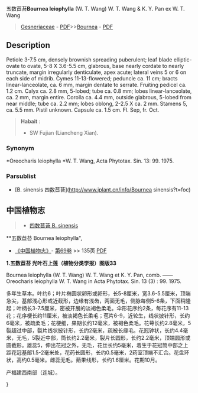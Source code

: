 五数苣苔**Bournea leiophylla** (W. T. Wang) W. T. Wang & K. Y. Pan ex W. T. Wang

> [Gesneriaceae](http://www.iplant.cn/info/Gesneriaceae?t=foc) - [PDF](http://www.iplant.cn/foc/pdf/Gesneriaceae.pdf)>>[Bournea](http://www.iplant.cn/info/Bournea?t=foc) - [PDF](http://www.iplant.cn/foc/pdf/Bournea.pdf)

## Description

Petiole 3-7.5 cm, densely brownish spreading puberulent; leaf blade elliptic-ovate to ovate, 5-8 X 3.6-5.5 cm, glabrous, base nearly cordate to nearly truncate, margin irregularly denticulate, apex acute; lateral veins 5 or 6 on each side of midrib. Cymes 11-13-flowered; peduncle ca. 11 cm; bracts linear-lanceolate, ca. 6 mm, margin dentate to serrate. Fruiting pedicel ca. 1.2 cm. Calyx ca. 2.8 mm, 5-lobed; tube ca. 0.8 mm; lobes linear-lanceolate, ca. 2 mm, margin entire. Corolla ca. 4.4 mm, outside glabrous, 5-lobed from near middle; tube ca. 2.2 mm; lobes oblong, 2-2.5 X ca. 2 mm. Stamens 5, ca. 5.5 mm. Pistil unknown. Capsule ca. 1.5 cm. Fl. Sep, fr. Oct.


> **Habait** : 
>* SW Fujian (Liancheng Xian).

### Synonym
*Oreocharis leiophylla *W. T. Wang, Acta Phytotax. Sin. 13: 99. 1975.

### Parsublist

* [B.  sinensis  四数苣苔](http://www.iplant.cn/info/Bournea sinensis?t=foc)

## 中国植物志

> * [四数苣苔  B.  sinensis](Bournea-sinensis-四数苣苔.md)


**五数苣苔 Bournea leiophylla",

* [《中国植物志》](http://www.iplant.cn/frps)- [第69卷](http://www.iplant.cn/frps/vol/69) >> 135页 [PDF](http://www.iplant.cn/frps/pdf/69/135.pdf)


**1.五数苣苔 光叶石上莲（植物分类学报）图版33**

Bournea leiophylla (W. T. Wang) W. T. Wang et K. Y. Pan, comb. ——Oreocharis leiophylla W. T. Wang in Acta Phytotax. Sin. 13 (3) : 99. 1975.

多年生草本。叶约6；叶片椭圆状卵形或卵形，长5-8厘米，宽3.6-5.5厘米，顶端急尖，基部浅心形或近截形，边缘有浅齿，两面无毛，侧脉每侧5-6条，下面稍隆起；叶柄长3-7.5厘米，密被开展的淡褐色柔毛。伞形花序约2条，每花序有11-13花；花序梗长约11厘米，被淡褐色长柔毛；苞片6-9，近轮生，线状披针形，长约6毫米，被疏柔毛；花梗细，果期长约12毫米，被褐色柔毛。花萼长约2.8毫米，5裂超过中部，裂片线状披针形，长约2毫米，疏被长缘毛。花冠钟状，长约4.4毫米，无毛，5裂近中部，筒长约2.2毫米，裂片长圆形，长约2.2毫米，顶端圆形或圆截形。雄蕊5，伸出花冠之外，无毛，花丝长约5毫米，着生于花冠筒中部之上距花冠基部1.5-2毫米处，花药长圆形，长约0.5毫米，2药室顶端不汇合。花盘环状，高约0.5毫米。雌蕊无毛。蒴果线形，长约1.6厘米。花期10月。

产福建西南部（连城）。

}